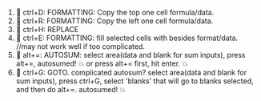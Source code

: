 1. 💚 ctrl+D: FORMATTING: Copy the top one cell formula/data.
2. 💚 ctrl+R: FORMATTING: Copy the left one cell formula/data.
3. 💚 ctrl+H: REPLACE
4. 💚 ctrl+E: FORMATTING: fill selected cells with besides format/data. //may not work well if too complicated.
5. 💚 alt+=: AUTOSUM: select area(data and blank for sum inputs), press alt+=, autosumed! 💥 or press alt+= first, hit enter. 💥
6. 💚 ctrl+G: GOTO. complicated autosum? select area(data and blank for sum inputs), press ctrl+G, select 'blanks' that will go to blanks selected, and then do alt+=. autosumed! 💥 
